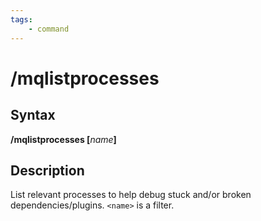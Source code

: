 ```yaml
---
tags:
    - command
---
```

# /mqlistprocesses

## Syntax

**/mqlistprocesses [**_name_**]**

## Description
List relevant processes to help debug stuck and/or broken dependencies/plugins. `<name>` is a filter. 
